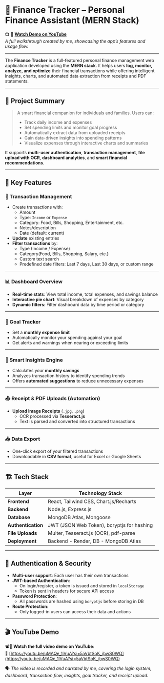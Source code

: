 # 💸 Finance Tracker – Personal Finance Assistant (MERN Stack)

📺 🎥 **[Watch Demo on YouTube](https://youtu.be/uMAQe_1lVuA?si=5aVbtSoK_jbwS0WQ)**  
*A full walkthrough created by me, showcasing the app’s features and usage flow.*

---

The **Finance Tracker** is a full-featured personal finance management web application developed using the **MERN stack**. It helps users **log, monitor, analyze, and optimize** their financial transactions while offering intelligent insights, charts, and automated data extraction from receipts and PDF statements.

---

## 🧠 Project Summary

> A smart financial companion for individuals and families. Users can:
> - Track daily income and expenses
> - Set spending limits and monitor goal progress
> - Automatically extract data from uploaded receipts
> - Gain data-driven insights into spending patterns
> - Visualize expenses through interactive charts and summaries

It supports **multi-user authentication**, **transaction management**, **file upload with OCR**, **dashboard analytics**, and **smart financial recommendations**.

---

## 🌟 Key Features

### 🧾 Transaction Management
- Create transactions with:
  - Amount
  - Type: `Income` or `Expense`
  - Category: Food, Bills, Shopping, Entertainment, etc.
  - Notes/description
  - Date (default: current)
- **Update** existing entries
- **Filter transactions** by:
  - Type (Income / Expense)
  - Category(Food, Bills, Shopping, Salary, etc.)
  - Custom text search
  - Predefined date filters: Last 7 days, Last 30 days, or custom range

---

### 📊 Dashboard Overview
- **Real-time stats**: View total income, total expenses, and savings balance
- **Interactive pie chart**: Visual breakdown of expenses by category
- **Dynamic filters**: Filter dashboard data by time period or category

---

### 🎯 Goal Tracker
- Set a **monthly expense limit**
- Automatically monitor your spending against your goal
- Get alerts and warnings when nearing or exceeding limits

---

### 🧠 Smart Insights Engine
- Calculates your **monthly savings**
- Analyzes transaction history to identify spending trends
- Offers **automated suggestions** to reduce unnecessary expenses

---

### 📤 Receipt & PDF Uploads (Automation)
- **Upload Image Receipts** (`.jpg`, `.png`)
  - OCR processed via **Tesseract.js**
  - Text is parsed and converted into structured transactions

---

### 📥 Data Export
- One-click export of your filtered transactions
- Downloadable in **CSV format**, useful for Excel or Google Sheets

---

## 🏗️ Tech Stack

| Layer         | Technology Stack                                     |
|---------------|-------------------------------------------------------|
| **Frontend**  | React, Tailwind CSS, Chart.js/Recharts               |
| **Backend**   | Node.js, Express.js                                  |
| **Database**  | MongoDB Atlas, Mongoose                              |
| **Authentication** | JWT (JSON Web Token), bcryptjs for hashing    |
| **File Uploads** | Multer, Tesseract.js (OCR), pdf-parse            |
| **Deployment** |Backend - Render, DB - MongoDB Atlas |

---

## 🔐 Authentication & Security

- **Multi-user support**: Each user has their own transactions
- **JWT-based Authentication**:
  - On login/register, a token is issued and stored in `localStorage`
  - Token is sent in headers for secure API access
- **Password Protection**:
  - All passwords are hashed using `bcryptjs` before storing in DB
- **Route Protection**:
  - Only logged-in users can access their data and actions

---

## 🎬 YouTube Demo

📽️🎦 **Watch the full video demo on YouTube:**  
🔗 [https://youtu.be/uMAQe_1lVuA?si=5aVbtSoK_jbwS0WQ](https://youtu.be/uMAQe_1lVuA?si=5aVbtSoK_jbwS0WQ)  

🗣️ *The video is recorded and narrated by me, covering the login system, dashboard, transaction flow, insights, goal tracker, and receipt upload.*
